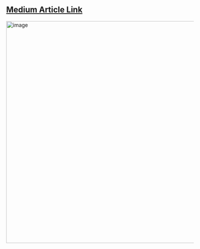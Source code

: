 ## [Medium Article Link](https://medium.com/@csabhionline/how-to-use-ktor-for-network-calls-in-android-beginners-guide-in-kotlin-04b57a3b6272)

<img width="1058" height="595" alt="image" src="https://github.com/user-attachments/assets/c7618374-422f-40ee-81b5-ffaf4c9f097c" />

